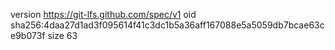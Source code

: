 version https://git-lfs.github.com/spec/v1
oid sha256:4daa27d1ad3f095614f41c3dc1b5a36aff167088e5a5059db7bcae63ce9b073f
size 63
